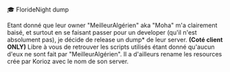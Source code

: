 🎓 FlorideNight dump

Etant donné que leur owner "MeilleurAlgérien" aka "Moha" m'a clairement baisé, et surtout en se faisant passer pour un developer (qu'il n'est absolument pas), je décide de release un dump* de leur server. **(Coté client ONLY)** Libre à vous de retrouver les scripts utilisés étant donné qu'aucun d'eux ne sont fait par "MeilleurAlgérien".
Il a d'ailleurs rename les resources crée par Korioz avec le nom de son server.
